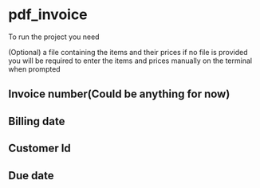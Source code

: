 # pdf_invoice

To run the project you need
  
  (Optional) a file containing the items and their prices
  if no file is provided you will be required to enter the items and prices manually on the terminal when prompted

  ## Invoice number(Could be anything for now)
  
  ## Billing date 
  
  ## Customer Id 
  
  ## Due date 
